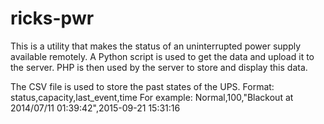 # ricks-pwr
This is a utility that makes the status of an uninterrupted power supply available remotely.
A Python script is used to get the data and upload it to the server. PHP is then used by the server to store and display this data.


The CSV file is used to store the past states of the UPS.
Format: status,capacity,last_event,time
For example: Normal,100,"Blackout at 2014/07/11 01:39:42",2015-09-21 15:31:16
